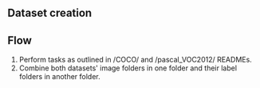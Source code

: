 Dataset creation
----------------------------------------------------------------------------

## Flow
1. Perform tasks as outlined in /COCO/ and /pascal_VOC2012/ READMEs. 
2. Combine both datasets' image folders in one folder and their label folders in another folder.

